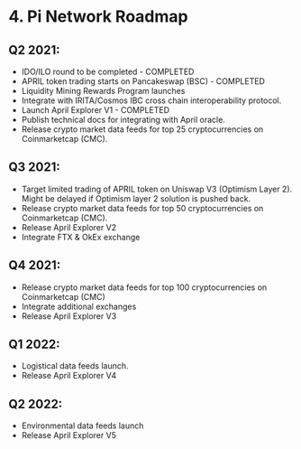 # 4. Pi Network Roadmap

## Q2 2021:  <a id="q2-2021"></a>

* IDO/ILO round to be completed - COMPLETED
* APRIL token trading starts on Pancakeswap \(BSC\) - COMPLETED
* Liquidity Mining Rewards Program launches
* Integrate with IRITA/Cosmos IBC cross chain interoperability protocol.
* Launch April Explorer V1 - COMPLETED
* Publish technical docs for integrating with April oracle.
* Release crypto market data feeds for top 25 cryptocurrencies on Coinmarketcap \(CMC\).

## Q3 2021: <a id="q3-2021"></a>

* Target limited trading of APRIL token on Uniswap V3 \(Optimism Layer 2\). Might be delayed if Optimism layer 2 solution is pushed back.
* Release crypto market data feeds for top 50 cryptocurrencies on Coinmarketcap \(CMC\).
* Release April Explorer V2
* Integrate FTX & OkEx exchange

## Q4 2021: <a id="q4-2021"></a>

* Release crypto market data feeds for top 100 cryptocurrencies on Coinmarketcap \(CMC\)
* Integrate additional exchanges
* Release April Explorer V3

## Q1 2022: <a id="q1-2022"></a>

* Logistical data feeds launch.
* Release April Explorer V4

## Q2 2022:  <a id="q2-2022"></a>

* Environmental data feeds launch
* Release April Explorer V5

